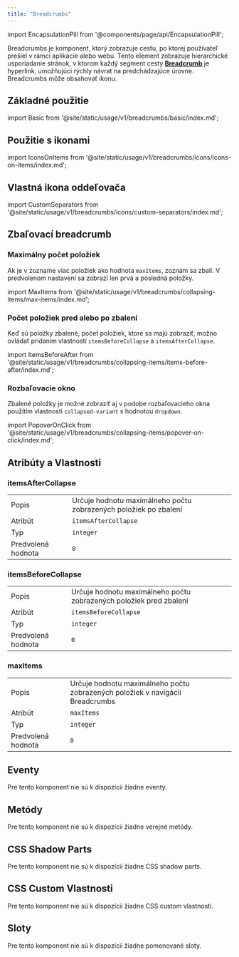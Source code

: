 ```yaml
---
title: "Breadcrumbs"
---
```


<head>
  <title>Breadcrumbs | Navigačná cesta</title>
  <meta name="description" content="Breadcrumbs je komponent, ktorý zobrazuje cestu, po ktorej používateľ prešiel v rámci aplikácie alebo webu. Tento element zobrazuje hierarchické usporiadanie stránok, v ktorom každý segment cesty 
  Breadcrumb je hyperlink, umožňujúci rýchly návrat na predchádzajúce úrovne. Breadcrumbs môže obsahovať ikonu." />
</head>

import EncapsulationPill from '@components/page/api/EncapsulationPill';

<EncapsulationPill type="shadow" />

Breadcrumbs je komponent, ktorý zobrazuje cestu, po ktorej používateľ prešiel v rámci aplikácie alebo webu. Tento element zobrazuje hierarchické usporiadanie stránok, v ktorom každý segment cesty [**Breadcrumb**](./breadcrumb) je hyperlink, umožňujúci rýchly návrat na predchádzajúce úrovne. Breadcrumbs môže obsahovať ikonu.

## Základné použitie

import Basic from '@site/static/usage/v1/breadcrumbs/basic/index.md';

<Basic />

## Použitie s ikonami

import IconsOnItems from '@site/static/usage/v1/breadcrumbs/icons/icons-on-items/index.md';

<IconsOnItems />

## Vlastná ikona oddeľovača

import CustomSeparators from '@site/static/usage/v1/breadcrumbs/icons/custom-separators/index.md';

<CustomSeparators />

## Zbaľovací breadcrumb

### Maximálny počet položiek

Ak je v zozname viac položiek ako hodnota `maxItems`, zoznam sa zbalí. V predvolenom nastavení sa zobrazí len prvá a posledná položky.

import MaxItems from '@site/static/usage/v1/breadcrumbs/collapsing-items/max-items/index.md';

<MaxItems />

### Počet položiek pred alebo po zbalení

Keď sú položky zbalené, počet položiek, ktoré sa majú zobraziť, možno ovládať pridaním vlastností `itemsBeforeCollapse` a `itemsAfterCollapse`.

import ItemsBeforeAfter from '@site/static/usage/v1/breadcrumbs/collapsing-items/items-before-after/index.md';

<ItemsBeforeAfter />

### Rozbaľovacie okno

Zbalené položky je možné zobraziť aj v podobe rozbaľovacieho okna použítím vlastnosti `collapsed-variant` s hodnotou `dropdown`.

import PopoverOnClick from '@site/static/usage/v1/breadcrumbs/collapsing-items/popover-on-click/index.md';

<PopoverOnClick />

## Atribúty a Vlastnosti

### itemsAfterCollapse

|  |  |
| --- | --- |
| Popis | Určuje hodnotu maximálneho počtu zobrazených položiek po zbalení |
| Atribút | `itemsAfterCollapse` |
| Typ | `integer` |
| Predvolená hodnota | `0` |

### itemsBeforeCollapse

|  |  |
| --- | --- |
| Popis | Určuje hodnotu maximálneho počtu zobrazených položiek pred zbalení  |
| Atribút | `itemsBeforeCollapse` |
| Typ | `integer` |
| Predvolená hodnota | `0` |

### maxItems

|  |  |
| --- | --- |
| Popis | Určuje hodnotu maximálneho počtu zobrazených položiek v navigácii Breadcrumbs |
| Atribút | `maxItems` |
| Typ | `integer` |
| Predvolená hodnota | `0` |


## Eventy

Pre tento komponent nie sú k dispozícii žiadne eventy.

## Metódy

Pre tento komponent nie sú k dispozícii žiadne verejné metódy.

## CSS Shadow Parts

Pre tento komponent nie sú k dispozícií žiadne CSS shadow parts.

## CSS Custom Vlastnosti

Pre tento komponent nie sú k dispozícií žiadne CSS custom vlastnosti.

## Sloty

Pre tento komponent nie sú k dispozícií žiadne pomenované sloty.